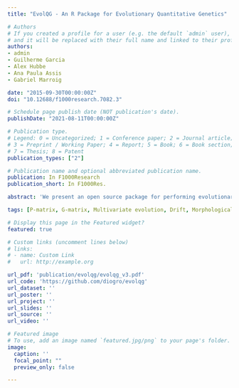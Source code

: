 ```yaml
---
title: "EvolQG - An R Package for Evolutionary Quantitative Genetics"

# Authors
# If you created a profile for a user (e.g. the default `admin` user), write the username (folder name) here 
# and it will be replaced with their full name and linked to their profile.
authors:
- admin
- Guilherme Garcia
- Alex Hubbe
- Ana Paula Assis
- Gabriel Marroig

date: "2015-09-30T00:00:00Z"
doi: "10.12688/f1000research.7082.3"

# Schedule page publish date (NOT publication's date).
publishDate: "2021-08-11T00:00:00Z"

# Publication type.
# Legend: 0 = Uncategorized; 1 = Conference paper; 2 = Journal article;
# 3 = Preprint / Working Paper; 4 = Report; 5 = Book; 6 = Book section;
# 7 = Thesis; 8 = Patent
publication_types: ["2"]

# Publication name and optional abbreviated publication name.
publication: In F1000Research 
publication_short: In F1000Res.

abstract: 'We present an open source package for performing evolutionary quantitative genetics analyses in the R environment for statistical computing. Evolutionary theory shows that evolution depends critically on the available variation in a given population. When dealing with many quantitative traits this variation is expressed in the form of a covariance matrix, particularly the additive genetic covariance matrix or sometimes the phenotypic matrix, when the genetic matrix is unavailable and there is evidence the phenotypic matrix is sufficiently similar to the genetic matrix. Given this mathematical representation of available variation, the **EvolQG** package provides functions for calculation of relevant evolutionary statistics; estimation of sampling error; corrections for this error; matrix comparison via correlations, distances and matrix decomposition; analysis of modularity patterns; and functions for testing evolutionary hypotheses on taxa diversification.'

tags: [P-matrix, G-matrix, Multivariate evolution, Drift, Morphological evolution, Directional selection, Matrix comparison, Covariance matrix, Methods, Matrix Comparison]

# Display this page in the Featured widget?
featured: true

# Custom links (uncomment lines below)
# links:
# - name: Custom Link
#   url: http://example.org

url_pdf: 'publication/evolqg/evolqg_v3.pdf'
url_code: 'https://github.com/diogro/evolqg'
url_dataset: ''
url_poster: ''
url_project: ''
url_slides: ''
url_source: ''
url_video: ''

# Featured image
# To use, add an image named `featured.jpg/png` to your page's folder. 
image:
  caption: ''
  focal_point: ""
  preview_only: false

---
```

